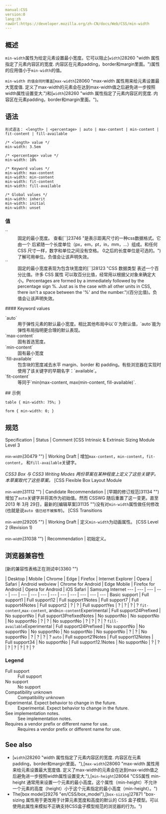 ```yaml
---
manual:CSS
version:0
lang:zh
rawUrl:https://developer.mozilla.org/zh-CN/docs/Web/CSS/min-width
---
```





## 概述<a name="概述"></a>


`min-width`属性为给定元素设置最小宽度。它可以阻止[`width`]28260 "width 属性指定了元素内容区的宽度. 内容区在元素padding，border和margin里面。")属性的应用值小于`min-width`的值。



`min-width 的值会同时覆盖`[`max-width`]28060 "max-width 属性用来给元素设置最大宽度值. 定义了max-width的元素会在达到max-width值之后避免进一步按照width属性设置变大.")和[`width`]28260 "width 属性指定了元素内容区的宽度. 内容区在元素padding，border和margin里面。")。


## 语法<a name="语法"></a>

```
形式语法： <length> | <percentage> | auto | max-content | min-content | fit-content | fill-available
```

```
/* <length> value */
min-width: 3.5em

/* <percentage> value */
min-width: 10%

/* Keyword values */
min-width: max-content
min-width: min-content
min-width: fit-content
min-width: fill-available

/* Global values */
min-width: inherit
min-width: initial
min-width: unset
```

### 值<a name="值"></a>
<dl><dt id=''>`<length>`</dt><dd>固定的最小宽度。 查看[`<length>`]23746 "是表示距离尺寸的一种css数据格式。它由一个 <number> 后紧随一个长度单位（px，em，pt，in，mm，...）组成。和任何 CSS 尺寸一样，数字和单位之间没有空格。<number> 0之后的长度单位是可选的。")了解可用单位。负值会让该声明失效。</dd><dt id=''>`<percentage>`</dt><dd>固定的最小宽度表现为包含块宽度的[`<percentage>`]28123 "CSS 数据类型 <percentage> 表述一个百分比值。许多 CSS 属性 可以取百分比值，经常用以根据父对象来确定大小。Percentages are formed by a <number> immediately followed by the percentage sign %. Just as is the case with all other units in CSS, there isn't a space between the '%' and the number.")(百分比值)。负值会让该声明失效。</dd></dl>
#### Keyword values<a name="Keyword_values"></a>
<dl><dt id=''>`auto`</dt><dd>用于弹性元素的默认最小宽度。相比其他布局中以`0`为默认值，`auto`能为弹性布局指明更合理的默认表现。</dd><dt id=''>`max-content`<i></i></dt><dd>固有首选宽度。</dd><dt id=''>`min-content`<i></i></dt><dd>固有最小宽度</dd><dt id=''>`fill-available`<i></i></dt><dd>包含块的宽度减去水平 margin、border 和 padding。有些浏览器在实现时使用了该关键字的早期名字：`available`。</dd><dt id=''>`fit-content`<i></i></dt><dd>等同于`min(max-content, max(min-content, fill-available)`.</dd></dl>
## 示例<a name="示例"></a>

```
table { min-width: 75%; }

form { min-width: 0; }
```

## 规范<a name="规范"></a>

Specification | Status | Comment 
[CSS Intrinsic &amp; Extrinsic Sizing Module Level 3<br></br><small>min-width</small>]30479 "") | Working Draft | 增加`max-content`，`min-content`，`fit-content`， 和`fill-available`关键字。<br></br>*CSS3 Box 与 CSS3 Writing Modes 两份草案在某种程度上定义了这些关键字。本草案取代了这些草案。* 
[CSS Flexible Box Layout Module<br></br><small>min-width</small>]31112 "") | Candidate Recommendation | [早期的修订规范]31134 "")增加了`auto`关键字并将其作为初始值。然而 CSSWG 随后重置了这一变更。直至2013 年 3月 29日，最新的[编辑草案]31135 "")没有对`min-width`属性做任何修改(也就是说`auto 值已经不被推荐`)。 
[CSS Transitions<br></br><small>min-width</small>]29205 "") | Working Draft | 定义`min-width`为动画属性。 
[CSS Level 2 (Revision 1)<br></br><small>min-width</small>]31038 "") | Recommendation | 初始定义。 


## 浏览器兼容性<a name="Browser_compatibility"></a>
[新的兼容性表格正在测试中<i></i>]3360 "")

 | <abbr>Desktop<i></i></abbr> | <abbr>Mobile<i></i></abbr> 
 | <abbr>Chrome<i></i></abbr> | <abbr>Edge<i></i></abbr> | <abbr>Firefox<i></i></abbr> | <abbr>Internet Explorer<i></i></abbr> | <abbr>Opera<i></i></abbr> | <abbr>Safari<i></i></abbr> | <abbr>Android webview<i></i></abbr> | <abbr>Chrome for Android<i></i></abbr> | <abbr>Edge Mobile<i></i></abbr> | <abbr>Firefox for Android<i></i></abbr> | <abbr>Opera for Android<i></i></abbr> | <abbr>iOS Safari<i></i></abbr> | <abbr>Samsung Internet<i></i></abbr> 
 ---  |  ---  |  ---  |  ---  |  ---  |  ---  |  ---  |  ---  |  ---  |  ---  |  ---  |  ---  |  ---  |  ---  | 
Basic support | <abbr>Full support</abbr>1 | <abbr>Full support</abbr>12 | <abbr>Full support</abbr>1<abbr>Notes<i></i></abbr> | <abbr>Full support</abbr>7 | <abbr>Full support</abbr>4<abbr>Notes<i></i></abbr> | <abbr>Full support</abbr>2 | <abbr>?</abbr> | <abbr>?</abbr> | <abbr>Full support</abbr>Yes | <abbr>?</abbr> | <abbr>?</abbr> | <abbr>?</abbr> | <abbr>?</abbr> 
`fit-content`,`max-content`, and`min-content`<abbr>Experimental<i></i></abbr> | <abbr>Full support</abbr>24<abbr>Prefixed<i></i></abbr> | <abbr>No support</abbr>No | <abbr>Full support</abbr>3<abbr>Prefixed<i></i></abbr><abbr>Notes<i></i></abbr> | <abbr>No support</abbr>No | <abbr>No support</abbr>No | <abbr>No support</abbr>No | <abbr>?</abbr> | <abbr>?</abbr> | <abbr>No support</abbr>No | <abbr>?</abbr> | <abbr>?</abbr> | <abbr>?</abbr> | <abbr>?</abbr> 
`fill-available`<abbr>Experimental<i></i></abbr> | <abbr>Full support</abbr>24<abbr>Prefixed<i></i></abbr> | <abbr>No support</abbr>No | <abbr>No support</abbr>No | <abbr>No support</abbr>No | <abbr>No support</abbr>No | <abbr>No support</abbr>No | <abbr>?</abbr> | <abbr>?</abbr> | <abbr>No support</abbr>No | <abbr>?</abbr> | <abbr>?</abbr> | <abbr>?</abbr> | <abbr>?</abbr> 
`auto` | <abbr>Full support</abbr>21<abbr>Notes<i></i></abbr> | <abbr>Full support</abbr>12<abbr>Notes<i></i></abbr> | <abbr>Full support</abbr>34 | <abbr>No support</abbr>No | <abbr>Full support</abbr>12.1<abbr>Notes<i></i></abbr> | <abbr>No support</abbr>No | <abbr>?</abbr> | <abbr>?</abbr> | <abbr>?</abbr> | <abbr>?</abbr> | <abbr>?</abbr> | <abbr>?</abbr> | <abbr>?</abbr> 


### Legend<a name="Legend"></a>
<dl><dt id=''><abbr>Full support</abbr></dt><dd>Full support</dd><dt id=''><abbr>No support</abbr></dt><dd>No support</dd><dt id=''><abbr>Compatibility unknown</abbr></dt><dd>Compatibility unknown</dd><dt id=''><abbr>Experimental. Expect behavior to change in the future.<i></i></abbr></dt><dd>Experimental. Expect behavior to change in the future.</dd><dt id=''><abbr>See implementation notes.<i></i></abbr></dt><dd>See implementation notes.</dd><dt id=''><abbr>Requires a vendor prefix or different name for use.<i></i></abbr></dt><dd>Requires a vendor prefix or different name for use.</dd></dl>


## See also<a name="See_also"></a>

* [`width`]28260 "width 属性指定了元素内容区的宽度. 内容区在元素padding，border和margin里面。"),[`max-width`]28060 "max-width 属性用来给元素设置最大宽度值. 定义了max-width的元素会在达到max-width值之后避免进一步按照width属性设置变大."),[`min-height`]28064 "CSS属性 min-height 通常用来设置一个元素的最小高度。这个属性（min-height）不允许一个元素的高度（height）小于这个元素指定的最小高度（min-height）。")
* The[box model]29276 "en/CSS/box_model"),[`box-sizing`]27871 "box-sizing 属性用于更改用于计算元素宽度和高度的默认的 CSS 盒子模型。可以使用此属性来模拟不正确支持CSS盒子模型规范的浏览器的行为。")



